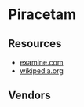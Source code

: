 # Piracetam

## Resources

- [examine.com](https://examine.com/supplements/aniracetam/)
- [wikipedia.org](https://en.wikipedia.org/wiki/Aniracetam)

## Vendors

